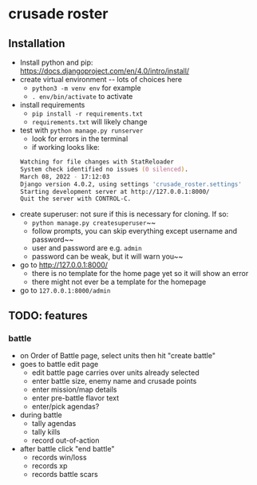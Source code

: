 # crusade roster

## Installation
- Install python and pip: https://docs.djangoproject.com/en/4.0/intro/install/
- create virtual environment -- lots of choices here
  - `python3 -m venv env` for example 
  - `. env/bin/activate` to activate
- install requirements
  - `pip install -r requirements.txt`
  - `requirements.txt` will likely change
- test with `python manage.py runserver`
  - look for errors in the terminal
  - if working looks like:
  ```zsh
  Watching for file changes with StatReloader
  System check identified no issues (0 silenced).
  March 08, 2022 - 17:12:03
  Django version 4.0.2, using settings 'crusade_roster.settings'
  Starting development server at http://127.0.0.1:8000/
  Quit the server with CONTROL-C.
  ```
- create superuser: not sure if this is necessary for cloning. If so:
  - `python manage.py createsuperuser`~~
  - follow prompts, you can skip everything except username and password~~
  - user and password are e.g. `admin`
  - password can be weak, but it will warn you~~
- go to http://127.0.0.1:8000/
  - there is no template for the home page yet so it will show an error
  - there might not ever be a template for the homepage
- go to `127.0.0.1:8000/admin`

## TODO: features

### battle
- on Order of Battle page, select units then hit "create battle"
- goes to battle edit page
  - edit battle page carries over units already selected
  - enter battle size, enemy name and crusade points
  - enter mission/map details
  - enter pre-battle flavor text
  - enter/pick agendas?
- during battle
  - tally agendas
  - tally kills
  - record out-of-action 
- after battle click "end battle"
  - records win/loss
  - records xp
  - records battle scars
